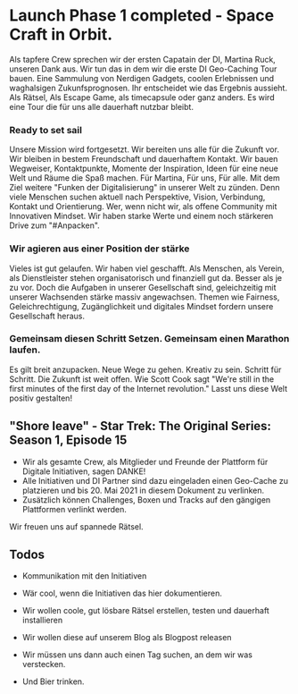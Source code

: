 # Launch Phase 1 completed - Space Craft in Orbit.
Als tapfere Crew sprechen wir der ersten Capatain der DI, Martina Ruck, unseren Dank aus. Wir tun das in dem wir die erste DI Geo-Caching Tour bauen. Eine Sammulung von Nerdigen Gadgets, coolen Erlebnissen und waghalsigen Zukunfsprognosen. Ihr entscheidet wie das Ergebnis aussieht. Als Rätsel, Als Escape Game, als timecapsule oder ganz anders. Es wird eine Tour die für uns alle dauerhaft nutzbar bleibt. 

###  Ready to set sail
Unsere Mission wird fortgesetzt. Wir bereiten uns alle für die Zukunft vor. Wir bleiben in bestem Freundschaft und dauerhaftem Kontakt. Wir bauen Wegweiser, Kontaktpunkte, Momente der Inspiration, Ideen für eine neue Welt und Räume die Spaß machen. Für Martina, Für uns, Für alle. Mit dem Ziel weitere "Funken der Digitalisierung" in unserer Welt zu zünden. Denn viele Menschen suchen aktuell nach Perspektive, Vision, Verbindung, Kontakt und Orientierung. 
Wer, wenn nicht wir, als offene Community mit Innovativen Mindset. Wir haben starke Werte und einem noch stärkeren Drive zum "#Anpacken". 

### Wir agieren aus einer Position der stärke
Vieles ist gut gelaufen. Wir haben viel geschafft. Als Menschen, als Verein, als Dienstleister stehen organisatorisch und finanziell gut da. 
Besser als je zu vor. Doch die Aufgaben in unserer Gesellschaft sind, geleichzeitig mit unserer Wachsenden stärke massiv angewachsen. 
Themen wie Fairness, Geleichrechtigung, Zugänglichkeit und digitales Mindset fordern unsere Gesellschaft heraus.

### Gemeinsam diesen Schritt Setzen. Gemeinsam einen Marathon laufen.
Es gilt breit anzupacken. Neue Wege zu gehen. Kreativ zu sein. Schritt für Schritt. 
Die Zukunft ist weit offen. Wie Scott Cook sagt "We're still in the first minutes of the first day of the Internet revolution."
Lasst uns diese Welt positiv gestalten!



## "Shore leave" - Star Trek: The Original Series: Season 1, Episode 15 

- Wir als gesamte Crew, als Mitglieder und Freunde der Plattform für Digitale Initiativen, sagen DANKE!
- Alle Initiativen und DI Partner sind dazu eingeladen einen Geo-Cache zu platzieren und bis 20. Mai 2021 in diesem Dokument zu verlinken. 
- Zusätzlich können Challenges, Boxen und Tracks auf den gängigen Plattformen verlinkt werden.

Wir freuen uns auf spannede Rätsel.


## Todos

- Kommunikation mit den Initiativen
 - Wär cool, wenn die Initiativen das hier dokumentieren.

- Wir wollen coole, gut lösbare Rätsel erstellen, testen und dauerhaft installieren
- Wir wollen diese auf unserem Blog als Blogpost releasen

- Wir müssen uns dann auch einen Tag suchen, an dem wir was verstecken. 
 - Und Bier trinken.
